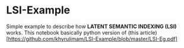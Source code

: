 # LSI-Example

Simple example to describe how __LATENT SEMANTIC INDEXING (LSI)__ works. This notebook basically python version of (this article)[https://github.com/khyrulimam/LSI-Example/blob/master/LSI-Eg.pdf]
